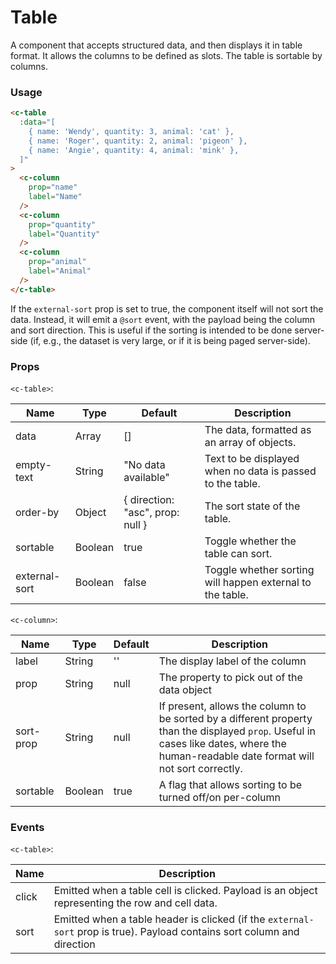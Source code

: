 # Table

A component that accepts structured data, and then displays it in table format. It allows the columns to be defined as slots. The table is sortable by columns.

### Usage

<component-container>
  <table-demo
    :data="[
      { name: 'Wendy', quantity: 3, animal: 'cat' },
      { name: 'Roger', quantity: 2, animal: 'pigeon' },
      { name: 'Angie', quantity: 4, animal: 'mink' },
    ]"
    :columns="[
      { prop: 'name', label: 'Name' },
      { prop: 'quantity', label: 'Quantity' },
      { prop: 'animal', label: 'Animal' },
    ]"
  />
</component-container>

``` html
<c-table
  :data="[
    { name: 'Wendy', quantity: 3, animal: 'cat' },
    { name: 'Roger', quantity: 2, animal: 'pigeon' },
    { name: 'Angie', quantity: 4, animal: 'mink' },
  ]"
>
  <c-column
    prop="name"
    label="Name"
  />
  <c-column
    prop="quantity"
    label="Quantity"
  />
  <c-column
    prop="animal"
    label="Animal"
  />
</c-table>
```

If the `external-sort` prop is set to true, the component itself will not sort the data. Instead, it will emit a `@sort` event, with the payload being the column and sort direction. This is useful if the sorting is intended to be done server-side (if, e.g., the dataset is very large, or if it is being paged server-side).

### Props

`<c-table>`:

| Name          | Type    | Default             | Description                 |
| ------------- | --------| ------------------- | --------------------------------- |
| data          | Array   | [] | The data, formatted as an array of objects. |
| empty-text    | String  | "No data available" | Text to be displayed when no data is passed to the table. |
| order-by | Object  | { direction: "asc", prop: null } | The sort state of the table. |
| sortable      | Boolean | true | Toggle whether the table can sort. |
| external-sort | Boolean | false | Toggle whether sorting will happen external to the table. |

`<c-column>`:

| Name          | Type    | Default             | Description                 |
| ------------- | --------| ------------------- | --------------------------------- |
| label         | String  | '' | The display label of the column |
| prop          | String  | null | The property to pick out of the data object |
| sort-prop     | String  | null | If present, allows the column to be sorted by a different property than the displayed `prop`. Useful in cases like dates, where the human-readable date format will not sort correctly. |
| sortable | Boolean | true | A flag that allows sorting to be turned off/on per-column |

### Events

`<c-table>`:

| Name       | Description                    |
| ---------- | ------------------------------ |
| click  | Emitted when a table cell is clicked. Payload is an object representing the row and cell data. |
| sort | Emitted when a table header is clicked (if the `external-sort` prop is true). Payload contains sort column and direction |
